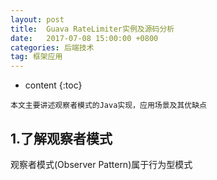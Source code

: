 ```yaml
---
layout: post
title:  Guava RateLimiter实例及源码分析
date:   2017-07-08 15:00:00 +0800
categories: 后端技术
tag: 框架应用
---
```


* content
{:toc}



`本文主要讲述观察者模式的Java实现，应用场景及其优缺点`

## 1.了解观察者模式

观察者模式(Observer Pattern)属于行为型模式